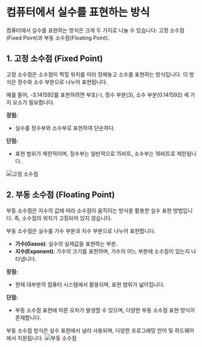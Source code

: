 # 컴퓨터에서 실수를 표현하는 방식

컴퓨터에서 실수를 표현하는 방식은 크게 두 가지로 나눌 수 있습니다: 고정 소수점(Fixed Point)과 부동 소수점(Floating Point).

## 1. 고정 소수점 (Fixed Point)

고정 소수점은 소수점이 찍힐 위치를 미리 정해놓고 소수를 표현하는 방식입니다. 이 방식은 정수와 소수 부분으로 나누어 표현됩니다.

예를 들어, -3.141592를 표현하려면 부호(-), 정수 부분(3), 소수 부분(0.141592) 세 가지 요소가 필요합니다.

**장점:**
- 실수를 정수부와 소수부로 표현하여 단순하다.

**단점:**
- 표현 범위가 제한적이며, 정수부는 일반적으로 15비트, 소수부는 16비트로 제한됩니다.

![고정 소수점](https://github.com/mooncy0809/teamhs_community/assets/57522230/e12d4053-b889-4f11-9c85-a9bf71456303)

## 2. 부동 소수점 (Floating Point)

부동 소수점은 지수의 값에 따라 소수점이 움직이는 방식을 활용한 실수 표현 방법입니다. 즉, 소수점의 위치가 고정되어 있지 않습니다.

부동 소수점은 실수를 가수 부분과 지수 부분으로 나누어 표현합니다.
- **가수(Gasoo)**: 실수의 실제값을 표현하는 부분.
- **지수(Exponent)**: 가수의 크기를 표현하며, 가수의 어느 부분에 소수점이 있는지 나타냅니다.

**장점:**
- 현재 대부분의 컴퓨터 시스템에서 활용되며, 표현 범위가 넓어집니다.

**단점:**
- 부동 소수점 표현에 따른 오차가 발생할 수 있으며, 다양한 부동 소수점 표현 방식이 존재합니다.

부동 소수점 방식은 실수 표현에서 널리 사용되며, 다양한 프로그래밍 언어 및 하드웨어에서 지원됩니다.
![부동 소수점](https://github.com/mooncy0809/teamhs_community/assets/57522230/ae7a96b0-9d34-406d-bc7d-357caca277a5)
